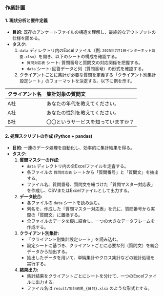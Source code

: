 ### **作業計画**

#### **1. 現状分析と要件定義**

*   **目的:** 既存のアンケートファイルの構造を理解し、最終的なアウトプットの仕様を固める。
*   **タスク:**
    1.  `data` ディレクトリ内のExcelファイル（例: `2025年7月1日インターネット調査.xlsx`）を開き、以下のシートの構成を確認する。
        *   `質問対応表` シート: 質問番号と質問文の対応関係を把握する。
        *   `data` シート: 回答データと列（質問番号）の形式を確認する。
    2.  クライアントごとに集計が必要な質問を定義する「クライアント別集計設定シート」のフォーマットを決定する。以下に例を示す。

| クライアント名 | 集計対象の質問文 |
| :--- | :--- |
| A社 | あなたの年代を教えてください。 |
| A社 | あなたの性別を教えてください。 |
| B社 | 〇〇というサービスを知っていますか？ |

#### **2. 処理スクリプトの作成 (Python + pandas)**

*   **目的:** 一連のデータ処理を自動化し、効率的に集計結果を得る。
*   **タスク:**
    1.  **質問マスターの作成:**
        *   `data` ディレクトリ内の全Excelファイルを走査する。
        *   各ファイルの `質問対応表` シートから「質問番号」と「質問文」を抽出する。
        *   ファイル名、質問番号、質問文を紐づけた「質問マスター対応表」を作成し、CSVまたはExcelファイルとして出力する。
    2.  **データ統合:**
        *   各ファイルの `data` シートを読み込む。
        *   列名を、作成した「質問マスター対応表」を元に、質問番号から実際の「質問文」に置換する。
        *   全ファイルのデータを縦に結合し、一つの大きなデータフレームを作成する。
    3.  **クライアント別集計:**
        *   「クライアント別集計設定シート」を読み込む。
        *   設定シートに基づき、クライアントごとに必要な列（質問文）を統合データから抽出する。
        *   抽出したデータを用いて、単純集計やクロス集計などの統計処理を実行する。
    4.  **結果出力:**
        *   集計結果をクライアントごとにシートを分けて、一つのExcelファイルに出力する。
        *   ファイル名は `result/集計結果_{日付}.xlsx` のような形式とする。
